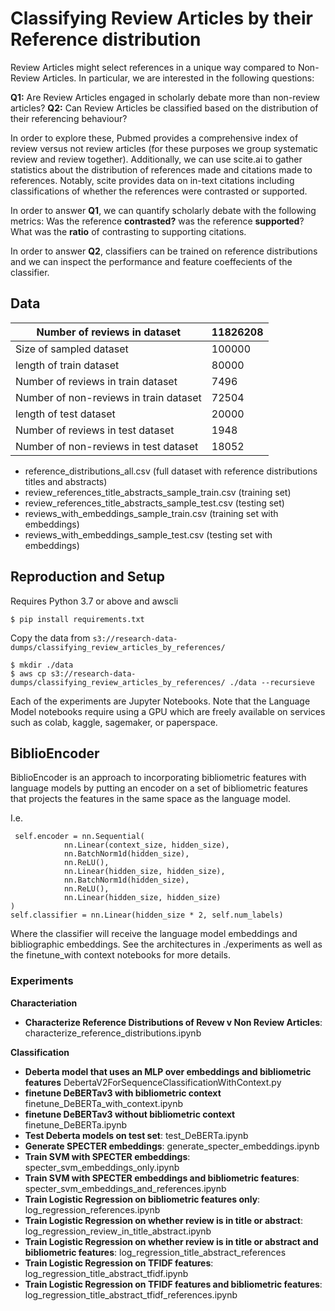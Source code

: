 # Classifying Review Articles by their Reference distribution

Review Articles might select references in a unique way compared to Non-Review Articles.
In particular, we are interested in the following questions:

**Q1:** Are Review Articles engaged in scholarly debate more than non-review articles?
**Q2:** Can Review Articles be classified based on the distribution of their referencing behaviour?

In order to explore these, Pubmed provides a comprehensive index of review versus not review articles (for these purposes we group systematic review and review together). Additionally, we can use scite.ai to gather statistics about the distribution of references made and citations made to references. Notably, scite provides data on in-text citations including classifications of whether the references were contrasted or supported.

In order to answer **Q1**, we can quantify scholarly debate with the following metrics: Was the reference **contrasted?** was the reference **supported**? What was the **ratio** of contrasting to supporting citations.

In order to answer **Q2**, classifiers can be trained on reference distributions and we can inspect the performance and feature coeffecients of the classifier.

## Data

| Number of reviews in dataset            	| 11826208 	|
|-----------------------------------------	|----------	|
| Size of sampled dataset                 	| 100000   	|
| length of train dataset                 	| 80000    	|
| Number of reviews in train dataset      	| 7496     	|
| Number of non-reviews in train dataset  	| 72504    	|
| length of test dataset                  	| 20000    	|
| Number of reviews in test dataset       	| 1948     	|
| Number of non-reviews in test dataset   	| 18052    	|

- reference_distributions_all.csv   (full dataset with reference distributions titles and abstracts)
- review_references_title_abstracts_sample_train.csv (training set)
- review_references_title_abstracts_sample_test.csv  (testing set)
- reviews_with_embeddings_sample_train.csv (training set with embeddings)
- reviews_with_embeddings_sample_test.csv (testing set with embeddings)
## Reproduction and Setup

Requires Python 3.7 or above and awscli
```
$ pip install requirements.txt
```

Copy the data from `s3://research-data-dumps/classifying_review_articles_by_references/`
```
$ mkdir ./data
$ aws cp s3://research-data-dumps/classifying_review_articles_by_references/ ./data --recursieve
```

Each of the experiments are Jupyter Notebooks.
Note that the Language Model notebooks require using a GPU which are freely available on services such as colab, kaggle, sagemaker, or paperspace.

## BiblioEncoder

BiblioEncoder is an approach to incorporating bibliometric features with language models by putting an encoder on a set of bibliometric features that projects the features in the same space as the language model.

I.e.
```
 self.encoder = nn.Sequential(
            nn.Linear(context_size, hidden_size),
            nn.BatchNorm1d(hidden_size),
            nn.ReLU(),
            nn.Linear(hidden_size, hidden_size),
            nn.BatchNorm1d(hidden_size),
            nn.ReLU(),
            nn.Linear(hidden_size, hidden_size)
)
self.classifier = nn.Linear(hidden_size * 2, self.num_labels)
```

Where the classifier will receive the language model embeddings and bibliographic embeddings.
See the architectures in ./experiments as well as the finetune_with context notebooks for more details.

### Experiments

**Characteriation**

- **Characterize Reference Distributions of Revew v Non Review Articles**: characterize_reference_distributions.ipynb

**Classification**

- **Deberta model that uses an MLP over embeddings and bibliometric features** DebertaV2ForSequenceClassificationWithContext.py
- **finetune DeBERTav3 with bibliometric context** finetune_DeBERTa_with_context.ipynb
- **finetune DeBERTav3 without bibliometric context** finetune_DeBERTa.ipynb
- **Test Deberta models on test set**: test_DeBERTa.ipynb
- **Generate SPECTER embeddings**: generate_specter_embeddings.ipynb
- **Train SVM with SPECTER embeddings**: specter_svm_embeddings_only.ipynb
- **Train SVM with SPECTER embeddings and bibliometric features**: specter_svm_embeddings_and_references.ipynb
- **Train Logistic Regression on bibliometric features only**: log_regression_references.ipynb
- **Train Logistic Regression on whether review is in title or abstract**: log_regression_review_in_title_abstract.ipynb
- **Train Logistic Regression on whether review is in title or abstract and bibliometric features**: log_regression_title_abstract_references
- **Train Logistic Regression on TFIDF features**: log_regression_title_abstract_tfidf.ipynb
- **Train Logistic Regression on TFIDF features and bibliometric features**: log_regression_title_abstract_tfidf_references.ipynb


